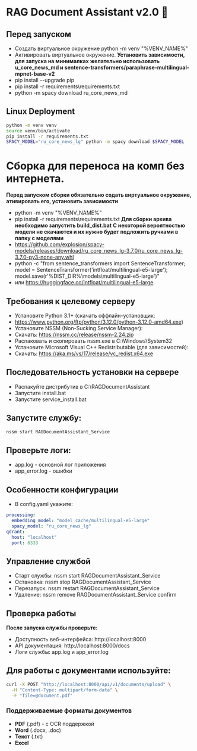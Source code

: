 # RAG Document Assistant v2.0 🚀
## Перед запуском
- Создать виртуальное окружение python -m venv "%VENV_NAME%"
- Активировать виртуальное окружение.
**Установить зависимости, для запуска на минималках желательно использовать u_core_news_md и sentence-transformers/paraphrase-multilingual-mpnet-base-v2**
- pip install --upgrade pip
- pip install -r requirements\requirements.txt
- python -m spacy download ru_core_news_md

## Linux Deployment
```bash
python -m venv venv
source venv/bin/activate
pip install -r requirements.txt
SPACY_MODEL="ru_core_news_lg" python -m spacy download $SPACY_MODEL
```

# Сборка для переноса на комп без интернета.
**Перед запуском сборки обязательно содать виртуальное окружение, ативировать его, установить зависимости**
- python -m venv "%VENV_NAME%"
- pip install -r requirements\requirements.txt
**Для сборки архива необходимо запустить build_dist.bat**
**С некоторой вероятностью модели не скачаются и их нужно будет подложить ручками в папку с моделями**
- https://github.com/explosion/spacy-models/releases/download/ru_core_news_lg-3.7.0/ru_core_news_lg-3.7.0-py3-none-any.whl
- python -c "from sentence_transformers import SentenceTransformer; model = SentenceTransformer('intfloat/multilingual-e5-large'); model.save(r'%DIST_DIR%\\models\\multilingual-e5-large')"
- или https://huggingface.co/intfloat/multilingual-e5-large

## Требования к целевому серверу
- Установите Python 3.1+ (скачать оффлайн-установщик:
- https://www.python.org/ftp/python/3.12.0/python-3.12.0-amd64.exe)
- Установите NSSM (Non-Sucking Service Manager):
- Скачать: https://nssm.cc/release/nssm-2.24.zip
- Распаковать и скопировать nssm.exe в C:\Windows\System32
- Установите Microsoft Visual C++ Redistributable (для зависимостей):
- Скачать: https://aka.ms/vs/17/release/vc_redist.x64.exe

## Последовательность установки на сервере
 - Распакуйте дистрибутив в C:\RAGDocumentAssistant
 - Запустите install.bat
 - Запустите service_install.bat

## Запустите службу:
```cmd
nssm start RAGDocumentAssistant_Service
```
## Проверьте логи:
- app.log - основной лог приложения
- app_error.log - ошибки

## Особенности конфигурации
- В config.yaml укажите:
```yaml
processing:
  embedding_model: "model_cache/multilingual-e5-large"
  spacy_model: "ru_core_news_lg"
qdrant:
  host: "localhost"
  port: 6333
```
## Управление службой
- Старт службы: nssm start RAGDocumentAssistant_Service
- Остановка: nssm stop RAGDocumentAssistant_Service
- Перезапуск: nssm restart RAGDocumentAssistant_Service
- Удаление: nssm remove RAGDocumentAssistant_Service confirm

## Проверка работы
**После запуска службы проверьте:**
- Доступность веб-интерфейса: http://localhost:8000
- API документация: http://localhost:8000/docs
- Логи службы: app.log и app_error.log

## Для работы с документами используйте:
```bash
curl -X POST "http://localhost:8000/api/v1/documents/upload" \
  -H "Content-Type: multipart/form-data" \
  -F "file=@document.pdf"
```


### Поддерживаемые форматы документов

- **PDF** (.pdf) - с OCR поддержкой
- **Word** (.docx, .doc)
- **Текст** (.txt)
- **Excel**
